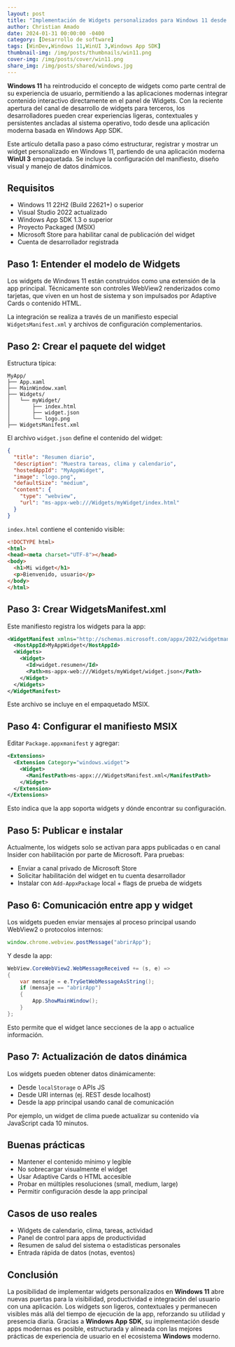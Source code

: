 ```yaml
---
layout: post
title: "Implementación de Widgets personalizados para Windows 11 desde una app moderna"
author: Christian Amado
date: 2024-01-31 00:00:00 -0400
category: [Desarrollo de software]
tags: [WinDev,Windows 11,WinUI 3,Windows App SDK]
thumbnail-img: /img/posts/thumbnails/win11.png
cover-img: /img/posts/cover/win11.png
share_img: /img/posts/shared/windows.jpg
---
```


**Windows 11** ha reintroducido el concepto de widgets como parte central de su experiencia de usuario, permitiendo a las aplicaciones modernas integrar contenido interactivo directamente en el panel de Widgets. Con la reciente apertura del canal de desarrollo de widgets para terceros, los desarrolladores pueden crear experiencias ligeras, contextuales y persistentes ancladas al sistema operativo, todo desde una aplicación moderna basada en Windows App SDK.

Este artículo detalla paso a paso cómo estructurar, registrar y mostrar un widget personalizado en Windows 11, partiendo de una aplicación moderna **WinUI 3** empaquetada. Se incluye la configuración del manifiesto, diseño visual y manejo de datos dinámicos.

<!--more-->

## Requisitos

- Windows 11 22H2 (Build 22621+) o superior
- Visual Studio 2022 actualizado
- Windows App SDK 1.3 o superior
- Proyecto Packaged (MSIX)
- Microsoft Store para habilitar canal de publicación del widget
- Cuenta de desarrollador registrada

## Paso 1: Entender el modelo de Widgets

Los widgets de Windows 11 están construidos como una extensión de la app principal. Técnicamente son controles WebView2 renderizados como tarjetas, que viven en un host de sistema y son impulsados por Adaptive Cards o contenido HTML.

La integración se realiza a través de un manifiesto especial `WidgetsManifest.xml` y archivos de configuración complementarios.

## Paso 2: Crear el paquete del widget

Estructura típica:

```
MyApp/
├── App.xaml
├── MainWindow.xaml
├── Widgets/
│   └── myWidget/
│       ├── index.html
│       ├── widget.json
│       └── logo.png
├── WidgetsManifest.xml
```

El archivo `widget.json` define el contenido del widget:

```json
{
  "title": "Resumen diario",
  "description": "Muestra tareas, clima y calendario",
  "hostedAppId": "MyAppWidget",
  "image": "logo.png",
  "defaultSize": "medium",
  "content": {
    "type": "webview",
    "url": "ms-appx-web:///Widgets/myWidget/index.html"
  }
}
```

`index.html` contiene el contenido visible:

```html
<!DOCTYPE html>
<html>
<head><meta charset="UTF-8"></head>
<body>
  <h1>Mi widget</h1>
  <p>Bienvenido, usuario</p>
</body>
</html>
```

## Paso 3: Crear WidgetsManifest.xml

Este manifiesto registra los widgets para la app:

```xml
<WidgetManifest xmlns="http://schemas.microsoft.com/appx/2022/widgetmanifest">
  <HostAppId>MyAppWidget</HostAppId>
  <Widgets>
    <Widget>
      <Id>widget.resumen</Id>
      <Path>ms-appx-web:///Widgets/myWidget/widget.json</Path>
    </Widget>
  </Widgets>
</WidgetManifest>
```

Este archivo se incluye en el empaquetado MSIX.

## Paso 4: Configurar el manifiesto MSIX

Editar `Package.appxmanifest` y agregar:

```xml
<Extensions>
  <Extension Category="windows.widget">
    <Widget>
      <ManifestPath>ms-appx:///WidgetsManifest.xml</ManifestPath>
    </Widget>
  </Extension>
</Extensions>
```

Esto indica que la app soporta widgets y dónde encontrar su configuración.

## Paso 5: Publicar e instalar

Actualmente, los widgets solo se activan para apps publicadas o en canal Insider con habilitación por parte de Microsoft. Para pruebas:

- Enviar a canal privado de Microsoft Store
- Solicitar habilitación del widget en tu cuenta desarrollador
- Instalar con `Add-AppxPackage` local + flags de prueba de widgets

## Paso 6: Comunicación entre app y widget

Los widgets pueden enviar mensajes al proceso principal usando WebView2 o protocolos internos:

```js
window.chrome.webview.postMessage("abrirApp");
```

Y desde la app:

```csharp
WebView.CoreWebView2.WebMessageReceived += (s, e) =>
{
    var mensaje = e.TryGetWebMessageAsString();
    if (mensaje == "abrirApp")
    {
        App.ShowMainWindow();
    }
};
```

Esto permite que el widget lance secciones de la app o actualice información.

## Paso 7: Actualización de datos dinámica

Los widgets pueden obtener datos dinámicamente:

- Desde `localStorage` o APIs JS
- Desde URI internas (ej. REST desde localhost)
- Desde la app principal usando canal de comunicación

Por ejemplo, un widget de clima puede actualizar su contenido vía JavaScript cada 10 minutos.

## Buenas prácticas

- Mantener el contenido mínimo y legible
- No sobrecargar visualmente el widget
- Usar Adaptive Cards o HTML accesible
- Probar en múltiples resoluciones (small, medium, large)
- Permitir configuración desde la app principal

## Casos de uso reales

- Widgets de calendario, clima, tareas, actividad
- Panel de control para apps de productividad
- Resumen de salud del sistema o estadísticas personales
- Entrada rápida de datos (notas, eventos)

## Conclusión

La posibilidad de implementar widgets personalizados en **Windows 11** abre nuevas puertas para la visibilidad, productividad e integración del usuario con una aplicación. Los widgets son ligeros, contextuales y permanecen visibles más allá del tiempo de ejecución de la app, reforzando su utilidad y presencia diaria. Gracias a **Windows App SDK**, su implementación desde apps modernas es posible, estructurada y alineada con las mejores prácticas de experiencia de usuario en el ecosistema **Windows** moderno.
